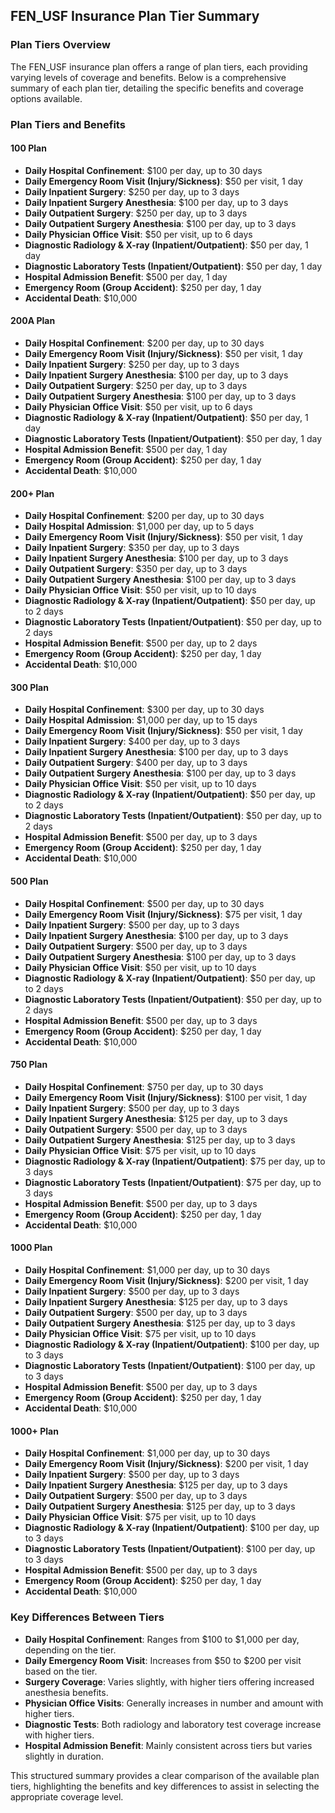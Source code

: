 ## FEN_USF Insurance Plan Tier Summary

### Plan Tiers Overview

The FEN_USF insurance plan offers a range of plan tiers, each providing varying levels of coverage and benefits. Below is a comprehensive summary of each plan tier, detailing the specific benefits and coverage options available.

### Plan Tiers and Benefits

#### 100 Plan
- **Daily Hospital Confinement**: $100 per day, up to 30 days
- **Daily Emergency Room Visit (Injury/Sickness)**: $50 per visit, 1 day
- **Daily Inpatient Surgery**: $250 per day, up to 3 days
- **Daily Inpatient Surgery Anesthesia**: $100 per day, up to 3 days
- **Daily Outpatient Surgery**: $250 per day, up to 3 days
- **Daily Outpatient Surgery Anesthesia**: $100 per day, up to 3 days
- **Daily Physician Office Visit**: $50 per visit, up to 6 days
- **Diagnostic Radiology & X-ray (Inpatient/Outpatient)**: $50 per day, 1 day
- **Diagnostic Laboratory Tests (Inpatient/Outpatient)**: $50 per day, 1 day
- **Hospital Admission Benefit**: $500 per day, 1 day
- **Emergency Room (Group Accident)**: $250 per day, 1 day
- **Accidental Death**: $10,000

#### 200A Plan
- **Daily Hospital Confinement**: $200 per day, up to 30 days
- **Daily Emergency Room Visit (Injury/Sickness)**: $50 per visit, 1 day
- **Daily Inpatient Surgery**: $250 per day, up to 3 days
- **Daily Inpatient Surgery Anesthesia**: $100 per day, up to 3 days
- **Daily Outpatient Surgery**: $250 per day, up to 3 days
- **Daily Outpatient Surgery Anesthesia**: $100 per day, up to 3 days
- **Daily Physician Office Visit**: $50 per visit, up to 6 days
- **Diagnostic Radiology & X-ray (Inpatient/Outpatient)**: $50 per day, 1 day
- **Diagnostic Laboratory Tests (Inpatient/Outpatient)**: $50 per day, 1 day
- **Hospital Admission Benefit**: $500 per day, 1 day
- **Emergency Room (Group Accident)**: $250 per day, 1 day
- **Accidental Death**: $10,000

#### 200+ Plan
- **Daily Hospital Confinement**: $200 per day, up to 30 days
- **Daily Hospital Admission**: $1,000 per day, up to 5 days
- **Daily Emergency Room Visit (Injury/Sickness)**: $50 per visit, 1 day
- **Daily Inpatient Surgery**: $350 per day, up to 3 days
- **Daily Inpatient Surgery Anesthesia**: $100 per day, up to 3 days
- **Daily Outpatient Surgery**: $350 per day, up to 3 days
- **Daily Outpatient Surgery Anesthesia**: $100 per day, up to 3 days
- **Daily Physician Office Visit**: $50 per visit, up to 10 days
- **Diagnostic Radiology & X-ray (Inpatient/Outpatient)**: $50 per day, up to 2 days
- **Diagnostic Laboratory Tests (Inpatient/Outpatient)**: $50 per day, up to 2 days
- **Hospital Admission Benefit**: $500 per day, up to 2 days
- **Emergency Room (Group Accident)**: $250 per day, 1 day
- **Accidental Death**: $10,000

#### 300 Plan
- **Daily Hospital Confinement**: $300 per day, up to 30 days
- **Daily Hospital Admission**: $1,000 per day, up to 15 days
- **Daily Emergency Room Visit (Injury/Sickness)**: $50 per visit, 1 day
- **Daily Inpatient Surgery**: $400 per day, up to 3 days
- **Daily Inpatient Surgery Anesthesia**: $100 per day, up to 3 days
- **Daily Outpatient Surgery**: $400 per day, up to 3 days
- **Daily Outpatient Surgery Anesthesia**: $100 per day, up to 3 days
- **Daily Physician Office Visit**: $50 per visit, up to 10 days
- **Diagnostic Radiology & X-ray (Inpatient/Outpatient)**: $50 per day, up to 2 days
- **Diagnostic Laboratory Tests (Inpatient/Outpatient)**: $50 per day, up to 2 days
- **Hospital Admission Benefit**: $500 per day, up to 3 days
- **Emergency Room (Group Accident)**: $250 per day, 1 day
- **Accidental Death**: $10,000

#### 500 Plan
- **Daily Hospital Confinement**: $500 per day, up to 30 days
- **Daily Emergency Room Visit (Injury/Sickness)**: $75 per visit, 1 day
- **Daily Inpatient Surgery**: $500 per day, up to 3 days
- **Daily Inpatient Surgery Anesthesia**: $100 per day, up to 3 days
- **Daily Outpatient Surgery**: $500 per day, up to 3 days
- **Daily Outpatient Surgery Anesthesia**: $100 per day, up to 3 days
- **Daily Physician Office Visit**: $50 per visit, up to 10 days
- **Diagnostic Radiology & X-ray (Inpatient/Outpatient)**: $50 per day, up to 2 days
- **Diagnostic Laboratory Tests (Inpatient/Outpatient)**: $50 per day, up to 2 days
- **Hospital Admission Benefit**: $500 per day, up to 3 days
- **Emergency Room (Group Accident)**: $250 per day, 1 day
- **Accidental Death**: $10,000

#### 750 Plan
- **Daily Hospital Confinement**: $750 per day, up to 30 days
- **Daily Emergency Room Visit (Injury/Sickness)**: $100 per visit, 1 day
- **Daily Inpatient Surgery**: $500 per day, up to 3 days
- **Daily Inpatient Surgery Anesthesia**: $125 per day, up to 3 days
- **Daily Outpatient Surgery**: $500 per day, up to 3 days
- **Daily Outpatient Surgery Anesthesia**: $125 per day, up to 3 days
- **Daily Physician Office Visit**: $75 per visit, up to 10 days
- **Diagnostic Radiology & X-ray (Inpatient/Outpatient)**: $75 per day, up to 3 days
- **Diagnostic Laboratory Tests (Inpatient/Outpatient)**: $75 per day, up to 3 days
- **Hospital Admission Benefit**: $500 per day, up to 3 days
- **Emergency Room (Group Accident)**: $250 per day, 1 day
- **Accidental Death**: $10,000

#### 1000 Plan
- **Daily Hospital Confinement**: $1,000 per day, up to 30 days
- **Daily Emergency Room Visit (Injury/Sickness)**: $200 per visit, 1 day
- **Daily Inpatient Surgery**: $500 per day, up to 3 days
- **Daily Inpatient Surgery Anesthesia**: $125 per day, up to 3 days
- **Daily Outpatient Surgery**: $500 per day, up to 3 days
- **Daily Outpatient Surgery Anesthesia**: $125 per day, up to 3 days
- **Daily Physician Office Visit**: $75 per visit, up to 10 days
- **Diagnostic Radiology & X-ray (Inpatient/Outpatient)**: $100 per day, up to 3 days
- **Diagnostic Laboratory Tests (Inpatient/Outpatient)**: $100 per day, up to 3 days
- **Hospital Admission Benefit**: $500 per day, up to 3 days
- **Emergency Room (Group Accident)**: $250 per day, 1 day
- **Accidental Death**: $10,000

#### 1000+ Plan
- **Daily Hospital Confinement**: $1,000 per day, up to 30 days
- **Daily Emergency Room Visit (Injury/Sickness)**: $200 per visit, 1 day
- **Daily Inpatient Surgery**: $500 per day, up to 3 days
- **Daily Inpatient Surgery Anesthesia**: $125 per day, up to 3 days
- **Daily Outpatient Surgery**: $500 per day, up to 3 days
- **Daily Outpatient Surgery Anesthesia**: $125 per day, up to 3 days
- **Daily Physician Office Visit**: $75 per visit, up to 10 days
- **Diagnostic Radiology & X-ray (Inpatient/Outpatient)**: $100 per day, up to 3 days
- **Diagnostic Laboratory Tests (Inpatient/Outpatient)**: $100 per day, up to 3 days
- **Hospital Admission Benefit**: $500 per day, up to 3 days
- **Emergency Room (Group Accident)**: $250 per day, 1 day
- **Accidental Death**: $10,000

### Key Differences Between Tiers
- **Daily Hospital Confinement**: Ranges from $100 to $1,000 per day, depending on the tier.
- **Daily Emergency Room Visit**: Increases from $50 to $200 per visit based on the tier.
- **Surgery Coverage**: Varies slightly, with higher tiers offering increased anesthesia benefits.
- **Physician Office Visits**: Generally increases in number and amount with higher tiers.
- **Diagnostic Tests**: Both radiology and laboratory test coverage increase with higher tiers.
- **Hospital Admission Benefit**: Mainly consistent across tiers but varies slightly in duration.

This structured summary provides a clear comparison of the available plan tiers, highlighting the benefits and key differences to assist in selecting the appropriate coverage level.